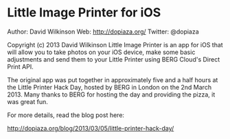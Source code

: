 # Little Image Printer for iOS

Author: David Wilkinson
Web: http://dopiaza.org/
Twitter: @dopiaza

Copyright (c) 2013 David Wilkinson
Little Image Printer is an app for iOS that will allow you to take photos on your iOS device, make some basic adjustments and send them to your Little Printer using BERG Cloud's Direct Print API.

The original app was put together in approximately five and a half hours at the Little Printer Hack Day, hosted by BERG in London on the 2nd March 2013. Many thanks to BERG for hosting the day and providing the pizza, it was great fun. 

For more details, read the blog post here:

http://dopiaza.org/blog/2013/03/05/little-printer-hack-day/